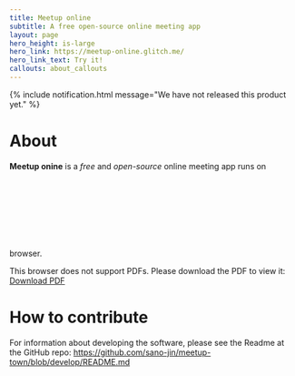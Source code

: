 ```yaml
---
title: Meetup online
subtitle: A free open-source online meeting app
layout: page
hero_height: is-large
hero_link: https://meetup-online.glitch.me/
hero_link_text: Try it!
callouts: about_callouts
---
```


{% include notification.html message="We have not released this product yet." %}


# About
**Meetup onine** is a _free_ and _open-source_ online meeting app runs on browser.
<object data="./meetup-online-slide.pdf" type="application/pdf" width="700px" height="700px">
    <embed src="./meetup-online-slide.pdf" />
	<p>This browser does not support PDFs. Please download the PDF to view it:
		<a href="./meetup-online-slide.pdf">Download PDF</a>
	</p>
</object>
    

# How to contribute
For information about developing the software, please see the Readme at the GitHub repo: <https://github.com/sano-jin/meetup-town/blob/develop/README.md>



